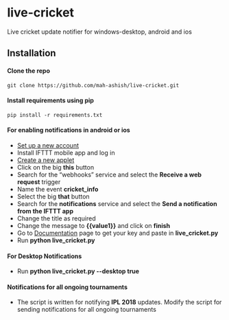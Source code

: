 # live-cricket
Live cricket update notifier for windows-desktop, android and ios

## Installation

#### Clone the repo

    git clone https://github.com/mah-ashish/live-cricket.git

#### Install requirements using pip

    pip install -r requirements.txt

#### For enabling notifications in android or ios

* [Set up a new account](https://ifttt.com/join)
* Install IFTTT mobile app and log in
* [Create a new applet](https://ifttt.com/create)
* Click on the big **this** button
* Search for the “webhooks” service and select the **Receive a web request** trigger
* Name the event **cricket_info**
* Select the big **that** button
* Search for the **notifications** service and select the **Send a notification from the IFTTT app**
* Change the title as required
* Change the message to **{{value1}}** and click on **finish**
* Go to [Documentation](https://ifttt.com/maker_webhooks) page to get your key and paste in **live_cricket.py**
* Run **python live_cricket.py**

#### For Desktop Notifications

* Run **python live_cricket.py --desktop true**
  
#### Notifications for all ongoing tournaments

* The script is written for notifying **IPL 2018** updates. Modify the script for sending notifications for all ongoing tournaments

